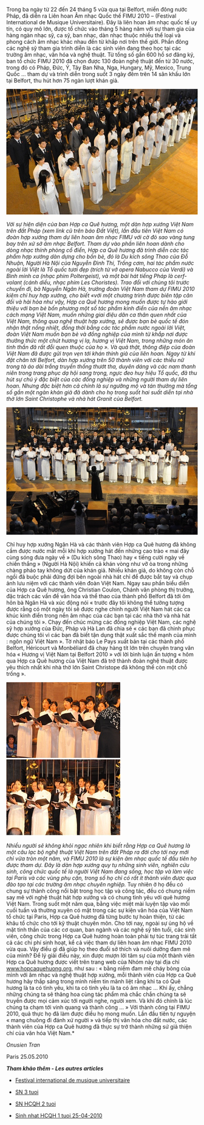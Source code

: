 <!--
title: Hợp ca Quê hương tỏa sáng tại liên hoan âm nhạc quốc tế FIMU 2010
author: Dương Phú Hiệp
status: completed
-->
Trong ba ngày từ  22 đến 24 tháng 5 vừa qua tại Belfort, miền đông nước Pháp, đã diễn ra Liên hoan Âm nhạc Quốc thế FIMU 2010 – (Festival International de Musique Universitaire). Đây là liên hoan âm nhạc quốc tế uy tín, có quy mô lớn, được tổ chức vào tháng 5 hàng năm với sự tham gia của hàng ngàn nhạc sỹ, ca sỹ, ban nhạc, dàn nhạc thuộc nhiều thể loại và phong cách âm nhạc khác nhau đến từ khắp nơi trên thế giới. Phần đông các nghệ sỹ tham gia trình diễn là các sinh viên đang theo học tại các trường âm nhạc, văn hóa và nghệ thuật. Từ tổng số gần 600 hồ sơ đăng ký, ban tổ chức FIMU 2010 đã chọn được 130 đoàn nghệ thuật đến từ 30 nước, trong đó có Pháp, Đức, Ý, Tây Ban Nha, Nga, Hungary, Mỹ, Mexico, Trung Quốc … tham dự và trình diễn trong suốt 3 ngày đêm trên 14 sân khấu lớn tại Belfort, thu hút hơn 75 ngàn lượt khán giả.

![](01.jpg)
 
*Với sự hiện diện của ban Hợp ca Quê hương, một dàn hợp xướng Việt Nam trên đất Pháp (xem link cũ trên báo Đất Việt), lần đầu tiên Việt Nam có đoàn hợp xướng tham dự liên hoan âm nhạc FIMU với cờ đỏ sao vàng tung bay trên xứ sở âm nhạc Belfort. Tham dự vào phần liên hoan dành cho dòng nhạc thính phòng cổ điển, Hợp ca Quê hương đã trình diễn các tác phẩm hợp xướng dàn dựng cho bốn bè, đó là Du kích sông Thao của Đỗ Nhuận, Người Hà Nội của Nguyễn Đình Thi, Trống cơm, hai tác phẩm nước ngoài lời Việt là Tổ quốc tươi đẹp (trích từ vở opera Nabucco của Verdi) và Bình minh ca (nhạc phim Poltergeist), và một bài hát tiếng Pháp là cerf-volant (cánh diều, nhạc phim Les Choristes). Trao đổi với chúng tôi trước chuyến đi, bà Nguyễn Ngân Hà, trưởng đoàn Việt Nam tham dự FIMU 2010 kiêm chỉ huy hợp xướng, cho biết «với một chương trình được biên tập cân đối và hài hòa như vậy, Hợp ca Quê hương mong muốn được tự hào giới thiệu với bạn bè bốn phương một số tác phẩm kinh điển của nền âm nhạc cách mạng Việt Nam, muốn những giai điệu dân ca thân quen nhất của Việt Nam, thông qua nghệ thuật hợp xướng, sẽ được bạn bè quốc tế đón nhận thật nồng nhiệt, đồng thời bằng các tác phẩm nước ngoài lời Việt, đoàn Việt Nam muốn bạn bè và đồng nghiệp của mình từ khắp nơi được thưởng thức một chút hương vị lạ, hương vị Việt Nam, trong những món ăn tinh thần đã rất đỗi quen thuộc của họ ». Và quả  thật, thông điệp của đoàn Việt Nam đã được gửi trọn vẹn tới khán thính giả của liên hoan. Ngay từ khi đặt chân tới Belfort, dàn hợp xướng trên 50 thành viên với các thiếu nữ trong tà áo dài trắng truyền thống thướt tha, duyên dáng và các nam thanh niên trong trang phục dạ hội sang trọng, ngực đeo huy hiệu Tổ quốc, đã thu hút sự chú ý đặc biệt của các đồng nghiệp và những người tham dự liên hoan. Nhưng đặc biệt hơn cả chính là sự ngưỡng mộ và tán thưởng mà tổng số gần một ngàn khán giả đã dành cho họ trong suốt hai suất diễn tại nhà thờ lớn Saint Christophe và nhà hát Granit của Belfort.*
 
![](02.jpg)

Chỉ huy hợp xướng Ngân Hà và các thành viên Hợp ca Quê hương đã không cầm được nước mắt mỗi khi hợp xướng hát đến những cao trào « mai đây cùng sóng đưa ngày về » (Du kích sông Thao) hay « tiếng cười ngày về chiến thắng » (Người Hà Nội) khiến cả khán vòng như vỡ òa trong những chàng pháo tay không dứt của khán giả. Nhiều khán giả, do không còn chỗ ngồi đã buộc phải đứng đợi bên ngoài nhà hát chỉ để được bắt tay và chụp ảnh lưu niệm với các thành viên đoàn Việt Nam. Ngay sau phần biểu diễn của Hợp ca Quê hương, ông Christian Coulon, Chánh văn phòng thị trưởng, đặc trách các vấn đề văn hóa và thể thao của thành phố Belfort đã tới ôm hôn bà Ngân Hà và xúc động nói « trước đây tôi không thể tưởng tượng được rằng có một ngày tôi sẽ được nghe chính người Việt Nam hát các ca khúc kinh điển trong nền âm nhạc của các bạn tại các nhà thờ và nhà hát của chúng tôi ». Chạy đến chúc mừng các đồng nghiệp Việt Nam, các nghệ sỹ hợp xướng của Đức, Pháp và Hà Lan đã chia sẻ « các bạn đã chinh phục được chúng tôi vì các bạn đã biết tận dụng thật xuất sắc thế mạnh của mình : ngôn ngữ Việt Nam ». Tờ nhật báo Le Pays xuất bản tại các thành phố Belfort, Héricourt và Monbéliard đã chạy hàng tít lớn trên chuyên trang văn hóa « Hương vị Việt Nam tại Belfort 2010 » với lời bình luận ấn tượng « hôm qua Hợp ca Quê hương của Việt Nam đã trở thành đoàn nghệ thuật được yêu thích nhất khi nhà thờ lớn Saint Christope đã không thể còn một chỗ trống ».

![](03.jpg)  ![](04.jpg)

*Nhiều người sẽ  không khỏi ngạc nhiên khi biết rằng Hợp ca Quê hương là một câu lạc bộ nghệ thuật Việt Nam trên đất Pháp ra đời cho tới nay mới chỉ vừa tròn một năm, và FIMU 2010 là sự kiện âm nhạc quốc tế đầu tiên họ được tham dự. Đây là dàn hợp xướng quy tụ những sinh viên, nghiên cứu sinh, công chức quốc tế là người Việt Nam đang sống, học tập và làm việc tại Paris và các vùng phụ cận, trong số họ chỉ có rất ít thành viên được qua đào tạo tại các trường âm nhạc chuyên nghiệp.* Tuy nhiên ở họ đều có chung sự thành công nổi bật trong học tập và công tác, đều có chung niềm say mê với nghệ thuật hát hợp xướng và có chung tình yêu với quê hương Việt Nam. Trong suốt một năm qua, bằng việc miệt mài luyện tập vào mối cuối tuần và thường xuyên có mặt trong các sự kiện văn hóa của Việt Nam tổ chức tại Paris, Hợp ca Quê hương đã từng bước tự hoàn thiện, từ các khâu tổ chức cho tới kỹ thuật chuyên môn. Cho tới nay, ngoài sự ủng hộ về mặt tinh thần của các cơ quan, ban ngành và các nghệ sỹ tên tuổi, các sinh viên, công chức trong Hợp ca Quê hương hoàn toàn phải tự túc trang trải tất cả các chi phí sinh hoạt, kể cả việc tham dự liên hoan âm nhạc FIMU 2010 vừa qua. Vậy điều gì đã giúp họ theo đuổi sở thích và nuôi dưỡng đam mê của mình? Để lý giải điều này, xin được mượn lời tâm sự của một thành viên Hợp ca Quê hương được viết trên trang web của Nhóm này tại địa chỉ www.hopcaquehuong.org, như sau : « bằng niềm đam mê cháy bỏng của mình với âm nhạc và nghệ thuật hợp xướng, mỗi thành viên của Hợp ca Quê hương hãy thắp sáng trong mình niềm tin mãnh liệt rằng khi ta có Quê hương là ta có tình yêu, khi ta có tình yêu là ta có âm nhạc … Khi ấy, chẳng những chúng ta sẽ thăng hoa cùng tác phẩm mà chắc chắn chúng ta sẽ truyền được mọi cảm xúc tới người nghe, người xem. Và khi đó chính là lúc chúng ta chạm tới vinh quang và thành công … » Với thành công tại FIMU 2010, quả thực họ đã làm được điều họ mong muốn. Lần đầu tiên tự nguyện « mang chuông đi đánh xứ người » và tiếp thị văn hóa cho đất nước, các thành viên của Hợp ca Quê hương đã thực sự trở thành những sứ giả thiện chí của văn hóa Việt Nam.*

*Onusien Tran* 

Paris 25.05.2010

***Tham khảo thêm - Les autres articles***

* [Festival international de musique universitaire](/#post/2010-05-27%20Festival%20international%20de%20musique%20universitaire)

* [SN 3 tuoi](/#post/2012-10-27%20SN%203%20tuoi) 

* [SN HCQH 2 tuoi](/#post/2012-05-11%20%20SN%20HCQH%202%20tuoi)

* [Sinh nhat HCQH 1 tuoi 25-04-2010](/#post/2013-01-07%20Sinh%20nhat%20HCQH%201%20tuoi%2025-04-2010)



